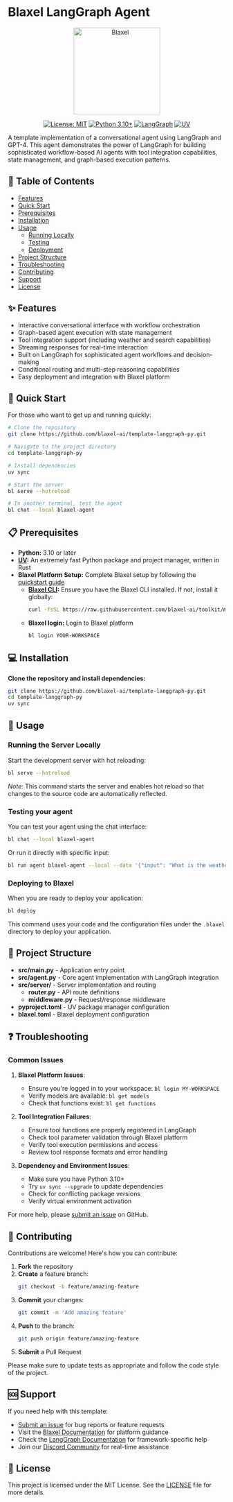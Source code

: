 # Blaxel LangGraph Agent

<p align="center">
  <img src="https://blaxel.ai/logo.png" alt="Blaxel" width="200"/>
</p>

<div align="center">

[![License: MIT](https://img.shields.io/badge/License-MIT-yellow.svg)](https://opensource.org/licenses/MIT)
[![Python 3.10+](https://img.shields.io/badge/python-3.10+-blue.svg)](https://www.python.org/downloads/)
[![LangGraph](https://img.shields.io/badge/LangGraph-powered-brightgreen.svg)](https://github.com/langchain-ai/langgraph)
[![UV](https://img.shields.io/badge/UV-package_manager-blue.svg)](https://github.com/astral-sh/uv)

</div>

A template implementation of a conversational agent using LangGraph and GPT-4. This agent demonstrates the power of LangGraph for building sophisticated workflow-based AI agents with tool integration capabilities, state management, and graph-based execution patterns.

## 📑 Table of Contents

- [Features](#features)
- [Quick Start](#quick-start)
- [Prerequisites](#prerequisites)
- [Installation](#installation)
- [Usage](#usage)
  - [Running Locally](#running-the-server-locally)
  - [Testing](#testing-your-agent)
  - [Deployment](#deploying-to-blaxel)
- [Project Structure](#project-structure)
- [Troubleshooting](#troubleshooting)
- [Contributing](#contributing)
- [Support](#support)
- [License](#license)

## ✨ Features

- Interactive conversational interface with workflow orchestration
- Graph-based agent execution with state management
- Tool integration support (including weather and search capabilities)
- Streaming responses for real-time interaction
- Built on LangGraph for sophisticated agent workflows and decision-making
- Conditional routing and multi-step reasoning capabilities
- Easy deployment and integration with Blaxel platform

## 🚀 Quick Start

For those who want to get up and running quickly:

```bash
# Clone the repository
git clone https://github.com/blaxel-ai/template-langgraph-py.git

# Navigate to the project directory
cd template-langgraph-py

# Install dependencies
uv sync

# Start the server
bl serve --hotreload

# In another terminal, test the agent
bl chat --local blaxel-agent
```

## 📋 Prerequisites

- **Python:** 3.10 or later
- **[UV](https://github.com/astral-sh/uv):** An extremely fast Python package and project manager, written in Rust
- **Blaxel Platform Setup:** Complete Blaxel setup by following the [quickstart guide](https://docs.blaxel.ai/Get-started#quickstart)
  - **[Blaxel CLI](https://docs.blaxel.ai/Get-started):** Ensure you have the Blaxel CLI installed. If not, install it globally:
    ```bash
    curl -fsSL https://raw.githubusercontent.com/blaxel-ai/toolkit/main/install.sh | BINDIR=/usr/local/bin sudo -E sh
    ```
  - **Blaxel login:** Login to Blaxel platform
    ```bash
    bl login YOUR-WORKSPACE
    ```

## 💻 Installation

**Clone the repository and install dependencies:**

```bash
git clone https://github.com/blaxel-ai/template-langgraph-py.git
cd template-langgraph-py
uv sync
```

## 🔧 Usage

### Running the Server Locally

Start the development server with hot reloading:

```bash
bl serve --hotreload
```

_Note:_ This command starts the server and enables hot reload so that changes to the source code are automatically reflected.

### Testing your agent

You can test your agent using the chat interface:

```bash
bl chat --local blaxel-agent
```

Or run it directly with specific input:

```bash
bl run agent blaxel-agent --local --data '{"input": "What is the weather in Paris?"}'
```

### Deploying to Blaxel

When you are ready to deploy your application:

```bash
bl deploy
```

This command uses your code and the configuration files under the `.blaxel` directory to deploy your application.

## 📁 Project Structure

- **src/main.py** - Application entry point
- **src/agent.py** - Core agent implementation with LangGraph integration
- **src/server/** - Server implementation and routing
  - **router.py** - API route definitions
  - **middleware.py** - Request/response middleware
- **pyproject.toml** - UV package manager configuration
- **blaxel.toml** - Blaxel deployment configuration

## ❓ Troubleshooting

### Common Issues

1. **Blaxel Platform Issues**:
   - Ensure you're logged in to your workspace: `bl login MY-WORKSPACE`
   - Verify models are available: `bl get models`
   - Check that functions exist: `bl get functions`

2. **Tool Integration Failures**:
   - Ensure tool functions are properly registered in LangGraph
   - Check tool parameter validation through Blaxel platform
   - Verify tool execution permissions and access
   - Review tool response formats and error handling

3. **Dependency and Environment Issues**:
   - Make sure you have Python 3.10+
   - Try `uv sync --upgrade` to update dependencies
   - Check for conflicting package versions
   - Verify virtual environment activation

For more help, please [submit an issue](https://github.com/blaxel-templates/template-langgraph-py/issues) on GitHub.

## 👥 Contributing

Contributions are welcome! Here's how you can contribute:

1. **Fork** the repository
2. **Create** a feature branch:
   ```bash
   git checkout -b feature/amazing-feature
   ```
3. **Commit** your changes:
   ```bash
   git commit -m 'Add amazing feature'
   ```
4. **Push** to the branch:
   ```bash
   git push origin feature/amazing-feature
   ```
5. **Submit** a Pull Request

Please make sure to update tests as appropriate and follow the code style of the project.

## 🆘 Support

If you need help with this template:

- [Submit an issue](https://github.com/blaxel-templates/template-langgraph-py/issues) for bug reports or feature requests
- Visit the [Blaxel Documentation](https://docs.blaxel.ai) for platform guidance
- Check the [LangGraph Documentation](https://langchain-ai.github.io/langgraph/) for framework-specific help
- Join our [Discord Community](https://discord.gg/G3NqzUPcHP) for real-time assistance

## 📄 License

This project is licensed under the MIT License. See the [LICENSE](LICENSE) file for more details.
